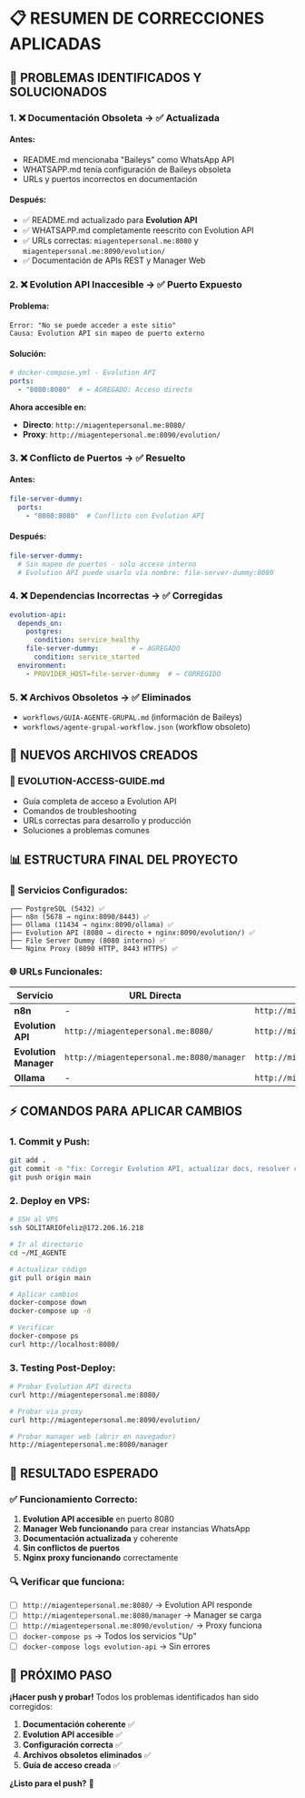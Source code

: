 # 📋 **RESUMEN DE CORRECCIONES APLICADAS**

## 🚨 **PROBLEMAS IDENTIFICADOS Y SOLUCIONADOS**

### **1. ❌ Documentación Obsoleta → ✅ Actualizada**

#### **Antes:**
- README.md mencionaba "Baileys" como WhatsApp API
- WHATSAPP.md tenía configuración de Baileys obsoleta
- URLs y puertos incorrectos en documentación

#### **Después:**
- ✅ README.md actualizado para **Evolution API**
- ✅ WHATSAPP.md completamente reescrito con Evolution API
- ✅ URLs correctas: `miagentepersonal.me:8080` y `miagentepersonal.me:8090/evolution/`
- ✅ Documentación de APIs REST y Manager Web

### **2. ❌ Evolution API Inaccesible → ✅ Puerto Expuesto**

#### **Problema:**
```
Error: "No se puede acceder a este sitio" 
Causa: Evolution API sin mapeo de puerto externo
```

#### **Solución:**
```yaml
# docker-compose.yml - Evolution API
ports:
  - "8080:8080"  # ← AGREGADO: Acceso directo
```

**Ahora accesible en:**
- **Directo**: `http://miagentepersonal.me:8080/`
- **Proxy**: `http://miagentepersonal.me:8090/evolution/`

### **3. ❌ Conflicto de Puertos → ✅ Resuelto**

#### **Antes:**
```yaml
file-server-dummy:
  ports:
    - "8080:8080"  # Conflicto con Evolution API
```

#### **Después:**
```yaml  
file-server-dummy:
  # Sin mapeo de puertos - solo acceso interno
  # Evolution API puede usarlo vía nombre: file-server-dummy:8080
```

### **4. ❌ Dependencias Incorrectas → ✅ Corregidas**

```yaml
evolution-api:
  depends_on:
    postgres:
      condition: service_healthy
    file-server-dummy:        # ← AGREGADO
      condition: service_started
  environment:
    - PROVIDER_HOST=file-server-dummy  # ← CORREGIDO
```

### **5. ❌ Archivos Obsoletos → ✅ Eliminados**

- `workflows/GUIA-AGENTE-GRUPAL.md` (información de Baileys)
- `workflows/agente-grupal-workflow.json` (workflow obsoleto)

## 🎯 **NUEVOS ARCHIVOS CREADOS**

### **📄 EVOLUTION-ACCESS-GUIDE.md**
- Guía completa de acceso a Evolution API
- Comandos de troubleshooting
- URLs correctas para desarrollo y producción
- Soluciones a problemas comunes

## 📊 **ESTRUCTURA FINAL DEL PROYECTO**

### **🔧 Servicios Configurados:**
```
┌── PostgreSQL (5432) ✅
├── n8n (5678 → nginx:8090/8443) ✅
├── Ollama (11434 → nginx:8090/ollama) ✅  
├── Evolution API (8080 → directo + nginx:8090/evolution/) ✅
├── File Server Dummy (8080 interno) ✅
└── Nginx Proxy (8090 HTTP, 8443 HTTPS) ✅
```

### **🌐 URLs Funcionales:**
| Servicio | URL Directa | URL Proxy |
|----------|-------------|-----------|
| **n8n** | - | `http://miagentepersonal.me:8090/` |
| **Evolution API** | `http://miagentepersonal.me:8080/` | `http://miagentepersonal.me:8090/evolution/` |
| **Evolution Manager** | `http://miagentepersonal.me:8080/manager` | `http://miagentepersonal.me:8090/evolution/manager` |
| **Ollama** | - | `http://miagentepersonal.me:8090/ollama/` |

## ⚡ **COMANDOS PARA APLICAR CAMBIOS**

### **1. Commit y Push:**
```bash
git add .
git commit -m "fix: Corregir Evolution API, actualizar docs, resolver conflictos"
git push origin main
```

### **2. Deploy en VPS:**
```bash
# SSH al VPS
ssh SOLITARIOfeliz@172.206.16.218

# Ir al directorio
cd ~/MI_AGENTE

# Actualizar código
git pull origin main

# Aplicar cambios
docker-compose down
docker-compose up -d

# Verificar
docker-compose ps
curl http://localhost:8080/
```

### **3. Testing Post-Deploy:**
```bash
# Probar Evolution API directa
curl http://miagentepersonal.me:8080/

# Probar via proxy
curl http://miagentepersonal.me:8090/evolution/

# Probar manager web (abrir en navegador)
http://miagentepersonal.me:8080/manager
```

## 🎉 **RESULTADO ESPERADO**

### **✅ Funcionamiento Correcto:**
1. **Evolution API accesible** en puerto 8080
2. **Manager Web funcionando** para crear instancias WhatsApp
3. **Documentación actualizada** y coherente
4. **Sin conflictos de puertos**
5. **Nginx proxy funcionando** correctamente

### **🔍 Verificar que funciona:**
- [ ] `http://miagentepersonal.me:8080/` → Evolution API responde
- [ ] `http://miagentepersonal.me:8080/manager` → Manager se carga  
- [ ] `http://miagentepersonal.me:8090/evolution/` → Proxy funciona
- [ ] `docker-compose ps` → Todos los servicios "Up"
- [ ] `docker-compose logs evolution-api` → Sin errores

## 🚀 **PRÓXIMO PASO**

**¡Hacer push y probar!** Todos los problemas identificados han sido corregidos:

1. **Documentación coherente** ✅
2. **Evolution API accesible** ✅  
3. **Configuración correcta** ✅
4. **Archivos obsoletos eliminados** ✅
5. **Guía de acceso creada** ✅

**¿Listo para el push?** 🎯